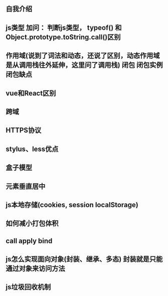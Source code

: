 ## 自我介绍
## js类型   加问： 判断js类型，  typeof() 和 Object.prototype.toString.call()区别
## 作用域(说到了词法和动态，还说了区别，动态作用域是从调用栈往外延伸，这里问了调用栈)  闭包  闭包实例  闭包缺点
## vue和React区别
## 跨域
## HTTPS协议
## stylus、less优点
## 盒子模型
## 元素垂直居中
## js本地存储(cookies, session localStorage)
## 如何减小打包体积
## call apply bind
## js怎么实现面向对象(封装、继承、多态)  封装就是只能通过对象来访问方法
## js垃圾回收机制